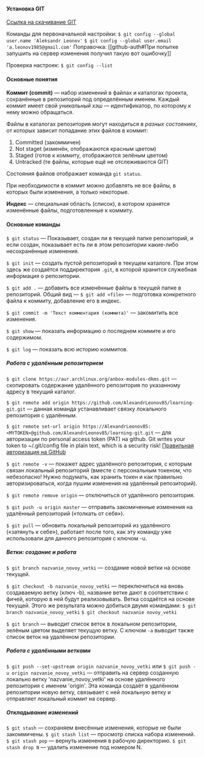 #### Установка GIT

[Ссылка на скачивание GIT](https://git-scm.com/downloads)

Команды для первоначальной настройки:
`$ git config --global user.name 'Aleksandr Leonov'`
`$ git config --global user.email 'a.leonov1985@gmail.com'` Поправочка: [[github-auth#При попытке запушить на сервер изменения получил такую вот ошибочку]]

Проверка настроек:
`$ git config --list`


#### Основные понятия

__Коммит (commit)__ — набор изменений в файлах и каталогах проекта, сохранённые в репозиторий под определённым именем.
Каждый коммит имеет свой _уникальный хэш_ — идентификатор, по которому к нему можно обращаться.

Файлы в каталогах репозитория могут находиться в _разных состояниях_, от которых зависит попадание этих файлов в коммит:
1. Committed (закоммичен)
2. Not staget (изменён, отображаются красным цветом)
3. Staged (готов к коммиту, отображаются зелёным цветом)
4. Untracked (те файлы, которые ещё не отслеживаются GIT)

Состояния файлов отображает команда `git status`.

При необходимости в коммит можно добавлять не все файлы, в которых были изменения, а только некоторые.


**Индекс** — специальная область (список), в котором хранятся изменённые файлы, подготовленные к коммиту.


#### Основные команды

`$ git status` — Показывает, создан ли в текущей папке репозиторий, и если создан, показывает есть ли в этом репозитории какие-либо несохранённые изменения.

`$ git init` — создать пустой репозиторий в текущем каталоге. При этом здесь же создаётся поддиректория `.git`, в которой хранится служебная информация о репозитории.

`$ git add .` — добавить все изменённые файлы в текущей папке в репозиторий. Общий вид — `$ git add <file>` — подготовка конкретного файла к коммиту, добавление его в индекс.

`$ git commit -m 'Текст комментария (коммита)'` — закомитить все изменения.

`$ git show` — показать информацию о последнем коммите и его содержимом.

`$ git log` — показать всю историю коммитов.


##### Работа с удалённым репозиторием

`$ git clone https://aur.archlinux.org/anbox-modules-dkms.git` — скопировать содержание удалённого репозитория по указанному адресу в текущий каталог.

`$ git remote add origin https://github.com/AlexandrLeonov85/learning-git.git` — данная команда устанавливает связку локального репозитория с удалённым.

`$ git remote set-url origin https://AlexandrLeonov85:<MYTOKEN>@github.com/AlexandrLeonov85/learning-git.git` — для авторизации по personal access token (PAT) на github. Git writes your token to ~/.git/config file in plain text, which is a security risk! [Правильная авторизация на GitHub](../github-auth.md)

`$ git remote -v` — покажет адрес удалённого репозитория, с которым связан локальный репозиторий (вместе с персональным токеном, что небезопасно! Нужно подумать, как хранить токен и как правильно авторизироваться, когда пушим изменения на удалённый репозиторий).

`$ git remote remove origin` — отключиться от удалённого репозитория.

`$ git push -u origin master` — отправить закомиченные изменения на удалённый репозиторий («толкать от себя»).

`$ git pull` — обновить локальный репозиторий из удалённого («затянуть к себе»), работает после того, как эту команду уже использовали для данного репозитория с ключом -u.


##### Ветки: создание и работа

`$ git branch nazvanie_novoy_vetki` — создание новой ветки на основе текущей.

`$ git checkout -b nazvanie_novoy_vetki` — переключиться на вновь создаваемую ветку (ключ -b), название ветке дают в соответствии с фичей, которую в ней будут реализовывать. Ветка создаётся на основе текущей. Этого же результата можно добиться двумя командами:
`$ git branch nazvanie_novoy_vetki`
`$ git checkout nazvanie novoy_vetki`

`$ git branch` — выводит список веток в локальном репозитории, зелёным цветом выделяет текущую ветку. С ключом `-a` выводит также список веток на удалённом репозитории.


##### Работа с удалёнными ветками

`$ git push --set-upstream origin nazvanie_novoy_vetki` или
`$ git push -u origin nazvanie_novoy_vetki` — отправить на сервер созданную локально ветку 'nazvanie_novoy_vetki' на основе удалённого репозитория с именем 'origin'. Эта команда создаёт в удалённом репозитории новую ветку, связывает с ней локальную ветку и отправляет локальный коммит на сервер.


##### Откладывание изменений

`$ git stash` — сохраняем внесённые изменения, которые не были закоммичены.
`$ git stash list` — просмотр списка набора изменений.
`$ git stash pop` — вернуть изменения в рабочую директорию.
`$ git stash drop N` — удалить изменение под номером N.
